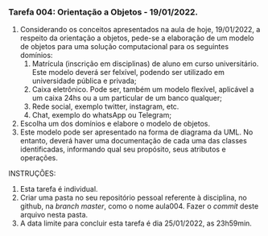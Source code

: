 ### Tarefa 004: Orientação a Objetos - 19/01/2022.

1. Considerando os conceitos apresentados na aula de hoje, 19/01/2022, a respeito da orientação a objetos, pede-se a elaboração de um modelo de objetos para uma solução computacional para os seguintes domínios:
   1. Matrícula (inscrição em disciplinas) de aluno em curso universitário. Este modelo deverá ser felxível, podendo ser utilizado em universidade pública e privada;
   2. Caixa eletrônico. Pode ser, também um modelo flexível, aplicável a um caixa 24hs ou a um particular de um banco qualquer;
   3. Rede social, exemplo twitter, instagram, etc.
   4. Chat, exemplo do whatsApp ou Telegram;
2. Escolha um dos domínios e elabore o modelo de objetos.
3. Este modelo pode ser apresentado na forma de diagrama da UML. No entanto, deverá haver uma documentação de cada uma das classes identificadas, informando qual seu propósito, seus atributos e operações.

INSTRUÇÕES:
1. Esta tarefa é individual.
2. Criar uma pasta no seu repositório pessoal referente à disciplina, no github, na _branch master_, como o nome aula004. Fazer o _commit_ deste arquivo nesta pasta.
3. A data limite para concluir esta tarefa é dia 25/01/2022, as 23h59min.

